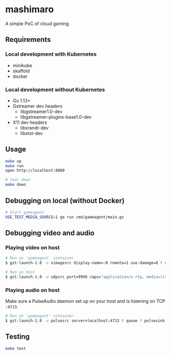 # mashimaro

A simple PoC of cloud gaming.

## Requirements

### Local development with Kubernetes

- minikube
- skaffold
- docker

### Local development without Kubernetes

- Go 1.13+
- Gstreamer dev headers
  - libgstreamer1.0-dev
  - libgstreamer-plugins-base1.0-dev
- X11 dev headers
  - libxrandr-dev
  - libxtst-dev

## Usage

```sh
make up
make run
open http://localhost:8080

# tear down
make down
```

## Debugging on local (without Docker)

```sh
# Start gameagent
USE_TEST_MEDIA_SOURCE=1 go run cmd/gameagent/main.go
```

## Debugging video and audio

### Playing video on host

```sh
# Run on 'gameagent' container
$ gst-launch-1.0 -v ximagesrc display-name=:0 remote=1 use-damage=0 ! videoconvert ! rtpvrawpay ! udpsink host=host.docker.internal port=9999

# Run on host
$ gst-launch-1.0 -v udpsrc port=9999 caps="application/x-rtp, media=(string)video, sampling=(string)RGB, width=(string)800, height=(string)600" ! rtpvrawdepay ! autovideosink
```

### Playing audio on host

Make sure a PulseAudio daemon set up on your host and is listening on TCP `:4713`.

```sh
# Run on 'gameagent' container
$ gst-launch-1.0 -v pulsesrc server=localhost:4713 ! queue ! pulsesink server=host.docker.internal:4713
```

## Testing 

```sh
make test
```

